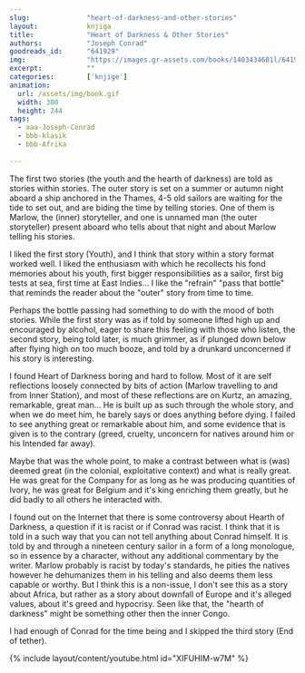 ```yaml
---
slug:              "heart-of-darkness-and-other-stories"
layout:            knjiga
title:             "Heart of Darkness & Other Stories"
authors:           "Joseph Conrad"
goodreads_id:      "641929"
img:               "https://images.gr-assets.com/books/1403434681l/641929.jpg"
excerpt:           ""
categories:        ['knjige']
animation:
  url: /assets/img/book.gif
  width: 300
  height: 244
tags:
  - aaa-Joseph-Conrad
  - bbb-klasik
  - bbb-Afrika
  
---
```


The first two stories (the youth and the hearth of darkness) are told as stories within stories. The outer story is set 
on a summer or autumn night aboard a ship anchored in the Thames, 4-5 old sailors are waiting for the tide to set out, 
and are biding the time by telling stories. One of them is Marlow, the (inner) storyteller, and one is unnamed man (the 
outer storyteller) present aboard who tells about that night and about Marlow telling his stories.

I liked the first story (Youth), and I think that story within a story format worked well. I liked the enthusiasm with 
which he recollects his fond memories about his youth, first bigger responsibilities as a sailor, first big tests at 
sea, first time at East Indies... I like the "refrain" "pass that bottle" that reminds the reader about the "outer" 
story from time to time. 

Perhaps the bottle passing had something to do with the mood of both stories. While the first story was as if told by 
someone lifted high up and encouraged by alcohol, eager to share this feeling with those who listen, the second story, 
being told later, is much grimmer, as if plunged down below after flying high on too much booze, and told by a drunkard 
unconcerned if his story is interesting. 

I found Heart of Darkness boring and hard to follow. Most of it are self reflections loosely connected by bits of 
action (Marlow travelling to and from Inner Station), and most of these reflections are on Kurtz, an amazing, remarkable, 
great man... He is built up as such through the whole story, and when we do meet him, he barely says or does anything 
before dying. I failed to see anything great or remarkable about him, and some evidence that is given is to the 
contrary (greed, cruelty, unconcern for natives around him or his Intended far away).

Maybe that was the whole point, to make a contrast between what is (was) deemed great (in the colonial, exploitative 
context) and what is really great. He was great for the Company for as long as he was producing quantities of Ivory, he 
was great for Belgium and it's king enriching them greatly, but he did badly to all others he interacted with.

I found out on the Internet that there is some controversy about Hearth of Darkness, a question if it is racist or if 
Conrad was racist. I think that it is told in a such way that you can not tell anything about Conrad himself. It is told 
by and through a nineteen century sailor in a form of a long monologue, so in essence by a character, without any 
additional commentary by the writer. Marlow probably is racist by today's standards, he pities the natives however he 
dehumanizes them in his telling and also deems them less capable or worthy. But I think this is a non-issue, I don't 
see this as a story about Africa, but rather as a story about downfall of Europe and it's alleged values, about it's 
greed and hypocrisy. Seen like that, the "hearth of darkness" might be something other then the inner Congo.


I had enough of Conrad for the time being and I skipped the third story (End of tether).

{% include layout/content/youtube.html id="XIFUHIM-w7M" %}